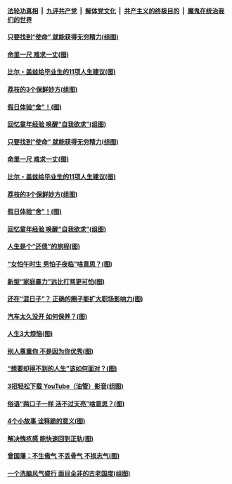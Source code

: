 

####  [法轮功真相](../../../../basic/blob/master/README.md?t=06221231) &nbsp;|&nbsp; [九评共产党](../../../../9ping.md/blob/master/README.md?t=06221231) &nbsp;|&nbsp; [解体党文化](../../../../jtdwh.md/blob/master/README.md?t=06221231)  &nbsp;|&nbsp; [共产主义的终极目的](../../../../gczydzjmd.md/blob/master/README.md?t=06221231) &nbsp;|&nbsp; [魔鬼在统治我们的世界](../../../../mgztzwmdsj.md/blob/master/README.md?t=06221231) 

#### [只要找到“使命” 就能获得无穷精力(组图)](../pages/p8/937159.md?t=06221231) 

#### [命里一尺 难求一丈(图)](../pages/p8/936782.md?t=06221231) 

#### [比尔・盖兹给毕业生的11项人生建议(图)](../pages/p8/936231.md?t=06221231) 

#### [荔枝的3个保鲜妙方(组图)](../pages/p8/936950.md?t=06221231) 

#### [假日体验“舍”！(图)](../pages/p8/937183.md?t=06221231) 

#### [回忆童年经验 唤醒“自我欲求”(组图)](../pages/p8/937082.md?t=06221231) 

#### [只要找到“使命” 就能获得无穷精力(组图)](../pages/p8/937159.md?t=06221231) 

#### [命里一尺 难求一丈(图)](../pages/p8/936782.md?t=06221231) 

#### [比尔・盖兹给毕业生的11项人生建议(图)](../pages/p8/936231.md?t=06221231) 

#### [荔枝的3个保鲜妙方(组图)](../pages/p8/936950.md?t=06221231) 

#### [假日体验“舍”！(图)](../pages/p8/937183.md?t=06221231) 

#### [回忆童年经验 唤醒“自我欲求”(组图)](../pages/p8/937082.md?t=06221231) 

#### [人生是个“还债”的旅程(图)](../pages/p8/936768.md?t=06221231) 

#### [“女怕午时生 男怕子夜临”啥意思？(图)](../pages/p8/937081.md?t=06221231) 

#### [新型“家庭暴力”远比打骂更可怕(图)](../pages/p8/936230.md?t=06221231) 

#### [还在“混日子”？ 正确的圈子能扩大职场影响力(图)](../pages/p8/937049.md?t=06221231) 

#### [汽车太久没开 如何保养？(图)](../pages/p8/937035.md?t=06221231) 

#### [人生3大烦恼(图)](../pages/p8/936959.md?t=06221231) 

#### [别人尊重你 不是因为你优秀(图)](../pages/p8/936253.md?t=06221231) 

#### [“想要却得不到的人生”该如何面对？(图)](../pages/p8/936933.md?t=06221231) 

#### [3招轻松下载 YouTube（油管）影音(组图)](../pages/p8/936922.md?t=06221231) 

#### [俗语“两口子一样 活不过天亮”啥意思？(图)](../pages/p8/936917.md?t=06221231) 

#### [4个小故事 诠释跪的意义(图)](../pages/p8/936353.md?t=06221231) 

#### [解决愧疚感 能快速回到正轨(图)](../pages/p8/936834.md?t=06221231) 

#### [曾国藩：不生傲气 不丢骨气 不损志气(图)](../pages/p8/936248.md?t=06221231) 

#### [一个洗脑风气盛行 面目全非的古老国度(组图)](../pages/p8/936759.md?t=06221231) 

